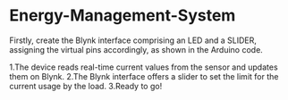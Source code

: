 # Energy-Management-System
Firstly, create the Blynk interface comprising an LED and a SLIDER, assigning the virtual pins accordingly, as shown in the Arduino code.

1.The device reads real-time current values from the sensor and updates them on Blynk.
2.The Blynk interface offers a slider to set the limit for the current usage by the load.
3.Ready to go!
